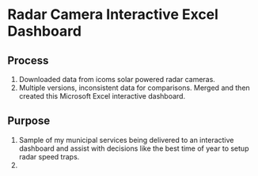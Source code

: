 # Radar Camera Interactive Excel Dashboard

## Process

1. Downloaded data from icoms solar powered radar cameras.
2. Multiple versions, inconsistent data for comparisons.  Merged and then created this Microsoft Excel interactive dashboard.

## Purpose

1. Sample of my municipal services being delivered to an interactive dashboard and assist with decisions like the best time of year to setup radar speed traps.
2. 
